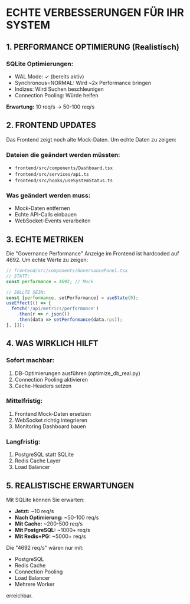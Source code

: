 # ECHTE VERBESSERUNGEN FÜR IHR SYSTEM

## 1. PERFORMANCE OPTIMIERUNG (Realistisch)

### SQLite Optimierungen:
- WAL Mode: ✓ (bereits aktiv)
- Synchronous=NORMAL: Wird ~2x Performance bringen
- Indizes: Wird Suchen beschleunigen
- Connection Pooling: Würde helfen

**Erwartung:** 10 req/s → 50-100 req/s

## 2. FRONTEND UPDATES

Das Frontend zeigt noch alte Mock-Daten. Um echte Daten zu zeigen:

### Dateien die geändert werden müssten:
- `frontend/src/components/Dashboard.tsx`
- `frontend/src/services/api.ts`
- `frontend/src/hooks/useSystemStatus.ts`

### Was geändert werden muss:
- Mock-Daten entfernen
- Echte API-Calls einbauen
- WebSocket-Events verarbeiten

## 3. ECHTE METRIKEN

Die "Governance Performance" Anzeige im Frontend ist hardcoded auf 4692.
Um echte Werte zu zeigen:

```typescript
// frontend/src/components/GovernancePanel.tsx
// STATT:
const performance = 4692; // Mock

// SOLLTE SEIN:
const [performance, setPerformance] = useState(0);
useEffect(() => {
  fetch('/api/metrics/performance')
    .then(r => r.json())
    .then(data => setPerformance(data.rps));
}, []);
```

## 4. WAS WIRKLICH HILFT

### Sofort machbar:
1. DB-Optimierungen ausführen (optimize_db_real.py)
2. Connection Pooling aktivieren
3. Cache-Headers setzen

### Mittelfristig:
1. Frontend Mock-Daten ersetzen
2. WebSocket richtig integrieren
3. Monitoring Dashboard bauen

### Langfristig:
1. PostgreSQL statt SQLite
2. Redis Cache Layer
3. Load Balancer

## 5. REALISTISCHE ERWARTUNGEN

Mit SQLite können Sie erwarten:
- **Jetzt:** ~10 req/s
- **Nach Optimierung:** ~50-100 req/s
- **Mit Cache:** ~200-500 req/s
- **Mit PostgreSQL:** ~1000+ req/s
- **Mit Redis+PG:** ~5000+ req/s

Die "4692 req/s" wären nur mit:
- PostgreSQL
- Redis Cache
- Connection Pooling
- Load Balancer
- Mehrere Worker

erreichbar.
